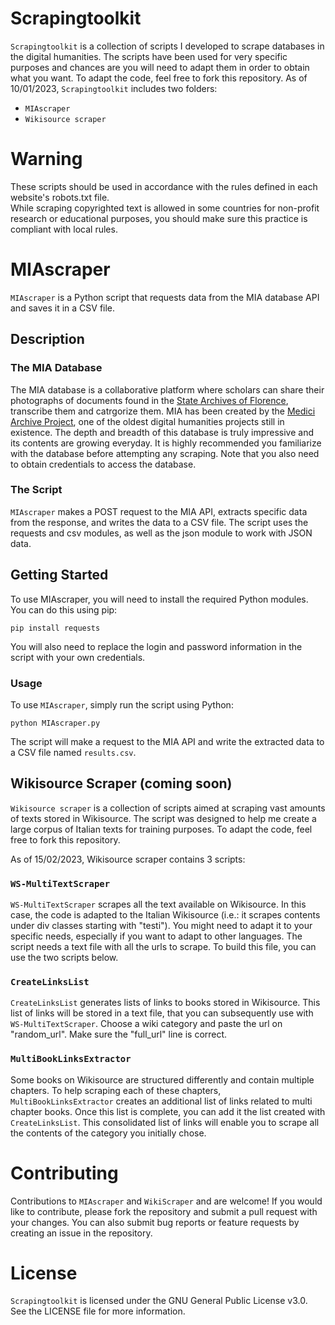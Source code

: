 # Scrapingtoolkit 
`Scrapingtoolkit` is a collection of scripts I developed to scrape databases in the digital humanities. The scripts have been used for very specific purposes and chances are you will need to adapt them in order to obtain what you want. To adapt the code, feel free to fork this repository. 
As of 10/01/2023, `Scrapingtoolkit` includes two folders:
 - `MIAscraper`
 - `Wikisource scraper`

# Warning
These scripts should be used in accordance with the rules defined in each website's robots.txt file.  
While scraping copyrighted text is allowed in some countries for non-profit research or educational purposes, you should make sure this practice is compliant with local rules. 

# MIAscraper
`MIAscraper` is a Python script that requests data from the MIA database API and saves it in a CSV file.

## Description
### The MIA Database
The MIA database is a collaborative platform where scholars can share their photographs of documents found in the [State Archives of Florence](https://archiviodistatofirenze.cultura.gov.it/asfi/home), transcribe them and catrgorize them. MIA has been created by the [Medici Archive Project](https://www.medici.org), one of the oldest digital humanities projects still in existence. The depth and breadth of this database is truly impressive and its contents are growing everyday. 
It is highly recommended you familiarize with the database before attempting any scraping. Note that you also need to obtain credentials to access the database.  

### The Script 
`MIAscraper` makes a POST request to the MIA API, extracts specific data from the response, and writes the data to a CSV file. The script uses the requests and csv modules, as well as the json module to work with JSON data.

## Getting Started
To use MIAscraper, you will need to install the required Python modules. You can do this using pip:

```
pip install requests
```

You will also need to replace the login and password information in the script with your own credentials.

### Usage

To use `MIAscraper`, simply run the script using Python:

```
python MIAscraper.py
```

The script will make a request to the MIA API and write the extracted data to a CSV file named `results.csv`.

## Wikisource Scraper (coming soon)
`Wikisource scraper` is a collection of scripts aimed at scraping vast amounts of texts stored in Wikisource. The script was designed to help me create a large corpus of Italian texts for training purposes. To adapt the code, feel free to fork this repository. 

As of 15/02/2023, Wikisource scraper contains 3 scripts:

### `WS-MultiTextScraper`
`WS-MultiTextScraper` scrapes all the text available on Wikisource. In this case, the code is adapted to the Italian Wikisource (i.e.: it scrapes contents under div classes starting with "testi"). You might need to adapt it to your specific needs, especially if you want to adapt to other languages. The script needs a text file with all the urls to scrape. To build this file, you can use the two scripts below.

### `CreateLinksList`
`CreateLinksList` generates lists of links to books stored in Wikisource. This list of links will be stored in a text file, that you can subsequently use with `WS-MultiTextScraper`. Choose a wiki category and paste the url on "random_url". Make sure the "full_url" line is correct.  

### `MultiBookLinksExtractor`
Some books on Wikisource are structured differently and contain multiple chapters. To help scraping each of these chapters, `MultiBookLinksExtractor` creates an additional list of links related to multi chapter books. Once this list is complete, you can add it the list created with `CreateLinksList`. This consolidated list of links will enable you to scrape all the contents of the category you initially chose.

# Contributing
Contributions to `MIAscraper` and `WikiScraper` and are welcome! If you would like to contribute, please fork the repository and submit a pull request with your changes. You can also submit bug reports or feature requests by creating an issue in the repository.

# License
`Scrapingtoolkit` is licensed under the GNU General Public License v3.0. See the LICENSE file for more information.
